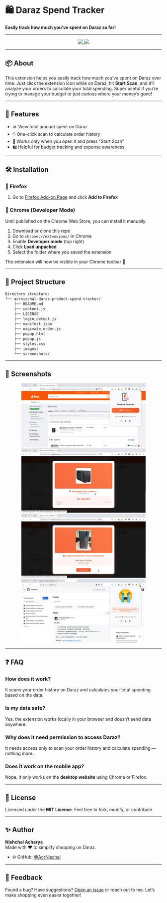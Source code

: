 # 🛍️ Daraz Spend Tracker

**Easily track how much you’ve spent on Daraz so far!**

---

<p align="center">
  <a href="https://addons.mozilla.org/en-US/firefox/addon/daraz-spend-tracker/">
    <img src="https://img.shields.io/badge/Install%20on-Firefox-orange?style=for-the-badge&logo=firefox"/>
  </a>
  <a href="#chrome-installation-guide">
    <img src="https://img.shields.io/badge/Install%20on-Chrome-green?style=for-the-badge&logo=googlechrome"/>
  </a>
</p>

---

## 📦 About
This extension helps you easily track how much you’ve spent on Daraz over time. Just click the extension icon while on Daraz, hit **Start Scan**, and it’ll analyze your orders to calculate your total spending. Super useful if you’re trying to manage your budget or just curious where your money’s gone!

---

## 🚀 Features
- 📊 View total amount spent on Daraz
- 🖱️ One-click scan to calculate order history
- 🧠 Works only when you open it and press “Start Scan”
- 🛍️ Helpful for budget tracking and expense awareness

---

## 🛠️ Installation

### 🦊 Firefox
1. Go to [Firefox Add-on Page](https://addons.mozilla.org/addon/daraz-product-spend-tracker/) and click **Add to Firefox**

### 🧩 Chrome (Developer Mode)
Until published on the Chrome Web Store, you can install it manually:

1. Download or clone this repo
2. Go to `chrome://extensions/` in Chrome
3. Enable **Developer mode** (top right)
4. Click **Load unpacked**
5. Select the folder where you saved the extension

The extension will now be visible in your Chrome toolbar 🎉

---

## 📂 Project Structure
```
Directory structure:
└── acrnischal-daraz-product-spend-tracker/
    ├── README.md
    ├── content.js
    ├── LICENSE
    ├── login_detect.js
    ├── manifest.json
    ├── nagivate_order.js
    ├── popup.html
    ├── popup.js
    ├── styles.css
    ├── images/
    └── screenshots/

```

---

## 📸 Screenshots
<p align="center">
  <img src="screenshots/1.png" width="400" />
  <img src="screenshots/2.png" width="400" />
  <br/>
  <img src="screenshots/3.png" width="400" />
  <img src="screenshots/4.png" width="400" />
</p>

---

## ❓ FAQ

### How does it work?
It scans your order history on Daraz and calculates your total spending based on the data.

### Is my data safe?
Yes, the extension works locally in your browser and doesn’t send data anywhere.

### Why does it need permission to access Daraz?
It needs access only to scan your order history and calculate spending — nothing more.

### Does it work on the mobile app?
Nope, it only works on the **desktop website** using Chrome or Firefox.

---

## 📜 License
Licensed under the **MIT License**. Feel free to fork, modify, or contribute.

---

## ✨ Author
**Nishchal Acharya**  
Made with ❤️ to simplify shopping on Daraz.

- 🌐 GitHub: [@AcrNischal](https://github.com/AcrNischal)

---

## 💬 Feedback
Found a bug? Have suggestions? [Open an issue](https://github.com/AcrNischal) or reach out to me. Let’s make shopping even easier together!

